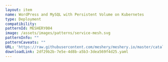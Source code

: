 ```yaml
---
layout: item
name: WordPress and MySQL with Persistent Volume on Kubernetes
type: Deployment
compatibility: 
patternId: MESHERY004
image: /assets/images/patterns/service-mesh.svg
patternInfo: ""
patternCaveats: ""
URL: 'https://raw.githubusercontent.com/meshery/meshery.io/master/catalog/2df29b2b-7e5e-4d8b-a5b3-3dea569f4d25.yaml'
downloadLink: 2df29b2b-7e5e-4d8b-a5b3-3dea569f4d25.yaml
---
```

